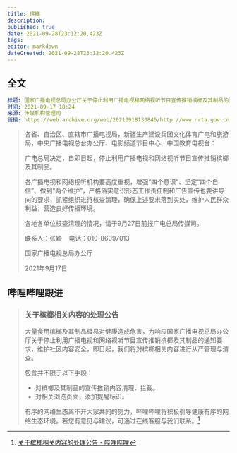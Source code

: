 ```yaml
---
title: 槟榔
description: 
published: true
date: 2021-09-28T23:12:20.423Z
tags:
editor: markdown
dateCreated: 2021-09-28T23:12:20.423Z
---
```


## 全文

```YAML
标题: 国家广播电视总局办公厅关于停止利用广播电视和网络视听节目宣传推销槟榔及其制品的通知
时间: 2021-09-17 18:24
来源: 传媒机构管理司
链接: https://web.archive.org/web/20210918130846/http://www.nrta.gov.cn/art/2021/9/17/art_113_57933.html
```

> 各省、自治区、直辖市广播电视局，新疆生产建设兵团文化体育广电和旅游局，中央广播电视总台办公厅、电影频道节目中心、中国教育电视台：
>
> 广电总局决定，自即日起，停止利用广播电视和网络视听节目宣传推销槟榔及其制品。
>
> 各广播电视和网络视听机构要高度重视，增强“四个意识”、坚定“四个自信”、做到“两个维护”，严格落实意识形态工作责任制和广告宣传也要讲导向的要求，抓紧组织进行核查清理，确保上述要求落到实处，维护人民群众利益，营造良好传播环境。
>
> 各地各单位核查清理的情况，请于9月27日前报广电总局传媒司。
>
> 联系人：张颖    电话：010-86097013
>
> 国家广播电视总局办公厅
>
> 2021年9月17日

## 哔哩哔哩跟进

> ### 关于槟榔相关内容的处理公告
>
> 大量食用槟榔及其制品极易对健康造成危害，为响应国家广播电视总局办公厅关于停止利用广播电视和网络视听节目宣传推销槟榔及其制品的通知要求，维护社区内容安全，即日起，我们将对槟榔相关内容进行从严管理与清查。
>
> 包含并不限于以下手段：
>
> - 对槟榔及其制品的宣传推销内容清理、拦截。
> - 对相关浏览页面，添加提醒标识。
>
> 有序的网络生态离不开大家共同的努力，哔哩哔哩将积极引导健康有序的网络生态环境。若您有意见与建议，可通过在线客服与我们联系。[^JYfRJ]

[^JYfRJ]: [关于槟榔相关内容的处理公告 - 哔哩哔哩](https://archive.is/JYfRJ "https://www.bilibili.com/read/cv13317048")
